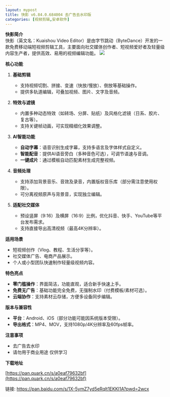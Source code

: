 ```yaml
---
layout: mypost
title: 快影 v6.84.0.684004 去广告去水印版
categories: [视频剪辑,安卓软件]
---
```


**快影简介**  
快影（英文名：Kuaishou Video Editor）是由字节跳动（ByteDance）开发的一款免费移动端短视频剪辑工具，主要面向社交媒体创作者、短视频爱好者及轻量级内容生产者，提供高效、易用的视频编辑功能。
![](https://gcore.jsdelivr.net/gh/jikcc/jikcc.github.io//IMG/20250316204156272.png)

**核心功能**  
1. **基础剪辑**  
   - 支持视频切割、拼接、变速（快放/慢放）、倒放等基础操作。  
   - 提供多轨道编辑，可叠加视频、图片、文字及音频。  

2. **特效与滤镜**  
   - 内置多种动态特效（如转场、分屏、贴纸）及风格化滤镜（日系、胶片、复古等）。  
   - 支持关键帧动画，可实现精细化效果调整。  

3. **AI智能功能**  
   - **自动字幕**：语音识别生成字幕，支持多语言及字体样式自定义。  
   - **智能配音**：提供AI语音旁白（多种音色可选），可调节语速与音调。  
   - **一键成片**：通过模板自动匹配素材生成完整视频。  

4. **音频处理**  
   - 支持添加背景音乐、音效及录音，内置版权音乐库（部分需注意使用权限）。  
   - 可分离视频原声与背景音，实现独立编辑。  

5. **适配社交媒体**  
   - 预设竖屏（9:16）及横屏（16:9）比例，优化抖音、快手、YouTube等平台发布需求。  
   - 支持直接导出高清视频（最高4K分辨率）。  

**适用场景**  
- 短视频创作（Vlog、教程、生活分享等）。  
- 社交媒体广告、电商产品展示。  
- 个人或小型团队快速制作轻量级视频内容。  

**特色亮点**  
- **零门槛操作**：界面简洁，功能直观，适合新手快速上手。  
- **免费无广告**：基础功能完全免费，无强制水印（付费模板/素材可选）。  
- **云端协作**：支持素材云存储，方便多设备同步编辑。  

**版本与兼容性**  
- **平台**：Android、iOS（部分功能可能因系统版本受限）。  
- **导出格式**：MP4、MOV，支持1080p/4K分辨率及60fps帧率。  

**注意事项**  
- 去广告去水印 
- 请勿用于商业用途 仅供学习


**下载地址** 

[https://pan.quark.cn/s/a0eaf79632bf](https://pan.quark.cn/s/a0eaf79632bf)

链接: [https://pan.baidu.com/s/1X-5ymZ7yd5eRqlt1EKKl1A?pwd=2wcx ](https://pan.baidu.com/s/1X-5ymZ7yd5eRqlt1EKKl1A?pwd=2wcx)


